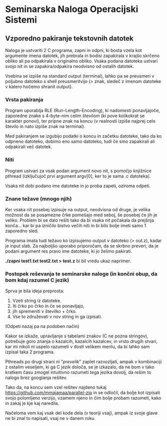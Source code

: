 # Seminarska Naloga Operacijski Sistemi
## Vzporedno pakiranje tekstovnih datotek
Naloga je ustvariti 2 C programa, zapni in odpni, ki bosta vzela kot argumente imena datotek, jih prebrala in
bodisi zapakirala v krajšo skrčeno obliko ali pa odpakirala v originalno obliko.
Vsaka podana datoteka ustvari svojo nit in se zapakira/odpakira neodvisno od ostalih datotek.

Vsebina se izpiše na standard output (terminal), lahko pa se preusmeri v poljubno datoteko s shell preusmeritvijo 
(> znak, sledeč z imenom datoteke v katero hočemo shranit output).


### Vrsta pakiranja
Program uporablja RLE (Run-Length-Encoding), ki nadomesti ponavljajoče, zaporedne znake s
4-byte-nim celim številom (ki pove kolikokrat se karakter ponovi), 
ter pripne znak na koncu (v realnosti izpiše najprej celo število in nato izpiše znak na terminal).

Med pakiranjem se izgubijo podatki o koncu in začetku datoteke, tako da ko odpneno datoteko,
dobimo eno samo datoteko, tudi če smo zapakirali ali odpakirali več datotek.


### Niti
Program ustvari za vsak podan argument novo nit, s pomočjo knjižnice pthread 
(izključujoč prvi argument argv[0], ker to je sama .c datoteka).

Vsaka nit dobi podano ime datoteke in jo proba zapeti, oziroma odpeti.


### Znane težave (mnogo njih)
Ker vsaka nit posebej izpisuje na output, neodvisna od druge, je velika možnost da se posamezne črke pomešajo med seboj,
še posebej če jih je veliko. Problem bi se dalo rešiti tako da bi vsaka nit počakala da prejšnja konča... kar bi pa 
izničilo bistvo večih niti in bi bilo bolje imeti samo 1 zaporedno sled.

Programa imata tudi težavo ko izpisujemo output v datoteko (> out.z), kadar je input slab.
Za najboljšo uporabo priporočam, da se skrbno preveri, da je podani argument res pravo ime datoteke, ki jo želimo pakirati.

**./zapni test1.txt test2.txt > test.z** bi bil vredu ukaz naprimer.

### Postopek reševanja te seminarske naloge (in končni obup, da bom kdaj razumel C jezik)
Sprva je bila ideja preprosta:
1. Vzeti string iz datoteke.
2. Iti črko po črko in če se ponavljajo,
3. jih spremeniti v številko + črko.
4. Vse to združevati v nov string in ga izpisati.
   
(Odpeti nazaj pa na podoben način)

Kakor se izkaže, upravljanje s tabelami znakov (C ne pozna stringov), potrebuje goro znanja o kazalcih, kazalcih kazalcev,
in vrsto drugih stvari, kar mi nikoli ni uspelo razumeti v dosti velikem merilu, da bi lahko sam izpisal taka 2 programa.

Pthreads po drugi strani ni "*prevelik*" zaplet razvozljati, ampak v kombinaciji z ostalim veseljem, ki ga C jezik določa,
se je izkazalo, da ne bom v tako kratkem času zmogel intuitivno razumeti tega jezika dovolj, da rešim to nalogo brez 
googlanja rešitev.

Tako da, na koncu sem vzel rešitev najdeno tukaj https://github.com/mmajamaa/parallel-zip
in se odločil, da bolje kot izpisati svojo polomljeno verzijo, vzamem njeno in čim bolje probam razumeti,
kako in zakaj je kje kaj naredila.

Načeloma vem kaj vsak del kode dela (v teoriji vsaj), ampak iz svoje glave ne bi znal to napisati, vsaj ne v danem roku.
